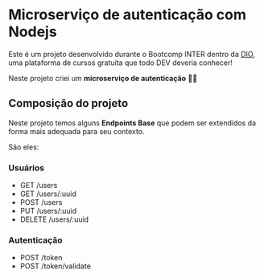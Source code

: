 # Microserviço de autenticação com Nodejs

Este é um projeto desenvolvido durante o Bootcomp INTER dentro da [DIO](https://digitalinnovation.one/), uma plataforma de cursos gratuíta que todo DEV deveria conhecer!

Neste projeto criei um **microserviço de autenticação** :hammer::wrench:

## Composição do projeto

Neste projeto temos alguns **Endpoints Base** que podem ser extendidos da forma mais adequada para seu contexto. 

São eles:

### Usuários

* GET /users
* GET /users/:uuid
* POST /users
* PUT /users/:uuid
* DELETE /users/:uuid

### Autenticação

* POST /token
* POST /token/validate
